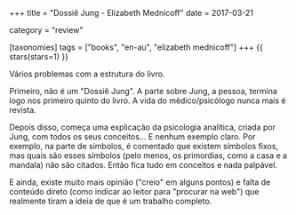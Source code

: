 +++
title = "Dossiê Jung - Elizabeth Mednicoff"
date = 2017-03-21

category = "review"

[taxonomies]
tags = ["books", "en-au", "elizabeth mednicoff"]
+++
{{ stars(stars=1) }}

Vários problemas com a estrutura do livro.

Primeiro, não é um "Dossiê Jung". A parte sobre Jung, a pessoa, termina logo nos primeiro quinto do livro. A vida do médico/psicólogo nunca mais é revista.

Depois disso, começa uma explicação da psicologia analítica, criada por Jung, com todos os seus conceitos... E nenhum exemplo claro. Por exemplo, na parte de símbolos, é comentado que existem símbolos fixos, mas quais são esses símbolos (pelo menos, os primordias, como a casa e a mandala) não são citados. Então fica tudo em conceitos e nada palpável.

E ainda, existe muito mais opinião ("creio" em alguns pontos) e falta de conteúdo direto (como indicar ao leitor para "procurar na web") que realmente tiram a ideia de que é um trabalho completo.